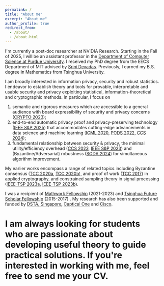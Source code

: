 ```yaml
---
permalink: /
title: "About me"
excerpt: "About me"
author_profile: true
redirect_from: 
  - /about/
  - /about.html
---
```


I'm currently a post-doc researcher at NVIDIA Research. Starting in the Fall of 2025, I will be an assistant professor in the [Department of Computer Science at Purdue University](https://www.cs.purdue.edu/). I received my PhD degree from the EECS Department of MIT advised by [Srini Devadas](https://people.csail.mit.edu/devadas). Previously, I earned my B.S. degree in Mathematics from Tsinghua University. 


I am broadly interested in information privacy, security and robust statistics. I endeavor to establish theory and tools for provable, interpretable and usable security and privacy exploiting statistical, information-theoretical and cryptographic methods. In particular, I focus on 

1. semantic and rigorous measures which are accessible to a general audience with board expressibility of security and privacy concerns ([CRYPTO 2023](https://link.springer.com/chapter/10.1007/978-3-031-38545-2_20));
2. end-to-end automatic privacy proof and privacy-preserving technology ([IEEE S&P 2025](https://eprint.iacr.org/2024/718.pdf)) that accommodates cutting-edge advancements in data science and machine learning ([ICML 2020](https://proceedings.mlr.press/v119/wang20y/wang20y.pdf), [PODS 2022](https://dl.acm.org/doi/pdf/10.1145/3517804.3524144), [CCS 2024](https://people.csail.mit.edu/devadas/pubs/Learnable_Obfuscation.pdf));
3. fundamental relationship between security & privacy, the minimal utility/efficiency overhead ([CCS 2023](https://dl.acm.org/doi/pdf/10.1145/3576915.3623142), [IEEE S&P 2023](https://ieeexplore.ieee.org/abstract/document/10179409)) and (Byzantine/Adversarial) robustness ([SODA 2024](https://epubs.siam.org/doi/pdf/10.1137/1.9781611977912.115)) for simultaneous algorithm improvement.

My earlier works encompass a range of related topics including Byzantine consensus ([TCC 2020a](https://eprint.iacr.org/2020/590.pdf), [TCC 2020b](https://eprint.iacr.org/2020/1236.pdf)), and proof of work ([TCC 2017](https://eprint.iacr.org/2017/904.pdf)) in applied cryptography, and constrained sampling theory in signal processing ([IEEE-TSP 2023a](https://ieeexplore.ieee.org/abstract/document/10049583), [IEEE-TSP 2023b](https://ieeexplore.ieee.org/abstract/document/10050789)).

I was a recipient of [Mathwork Fellowship](https://engineering.mit.edu/fellows/hanshen-xiao/) (2021-2023) and [Tsinghua Future Scholar Fellowship](https://www.tsinghua.edu.cn/jyjx/yjsjy/jztx.htm) (2015-2017) . My research has also been supported and funded by [DSTA, Singapore](https://www.dsta.gov.sg/home), [Captical One](https://www.capitalone.com) and [Cisco](https://www.cisco.com/#tabs-9cfa4a460b-item-b8ba101fed-tab). 

I am always looking for students who are passionate about developing useful theory to guide practical solutions. If you're interested in working with me, feel free to send me your CV.
==



 

